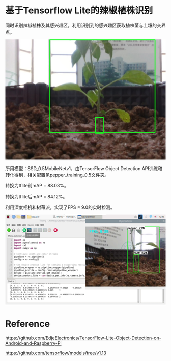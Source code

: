 # 基于Tensorflow Lite的辣椒植株识别
同时识别辣椒植株及其感兴趣区，利用识别到的感兴趣区获取植株茎与土壤的交界点。

![](img/detected.jpg)

所用模型：SSD_0.5MobileNetv1，由TensorFlow Object Detection API训练和转化得到，相关配置见pepper_training_0.5文件夹。

转换为tflite前mAP = 88.03%。

转换为tflite后mAP = 84.12%。

利用深度相机和树莓派，实现了FPS ≈ 9.0的实时检测。

![](img/detected2.png)
# Reference
https://github.com/EdjeElectronics/TensorFlow-Lite-Object-Detection-on-Android-and-Raspberry-Pi

https://github.com/tensorflow/models/tree/v1.13